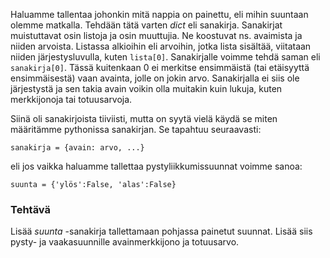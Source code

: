 Haluamme tallentaa johonkin mitä nappia on painettu, eli mihin suuntaan olemme matkalla. Tehdään tätä varten _dict_ eli sanakirja. Sanakirjat muistuttavat osin listoja ja osin muuttujia. Ne koostuvat ns. avaimista ja niiden arvoista. Listassa alkioihin eli arvoihin, jotka lista sisältää, viitataan niiden järjestysluvulla, kuten `lista[0]`. Sanakirjalle voimme tehdä saman eli `sanakirja[0]`. Tässä kuitenkaan 0 ei merkitse ensimmäistä (tai etäisyyttä ensimmäisestä) vaan avainta, jolle on jokin arvo. Sanakirjalla ei siis ole järjestystä ja sen takia avain voikin olla muitakin kuin lukuja, kuten merkkijonoja tai totuusarvoja.

Siinä oli sanakirjoista tiiviisti, mutta on syytä vielä käydä se miten määritämme pythonissa sanakirjan. Se tapahtuu seuraavasti:

```python3
sanakirja = {avain: arvo, ...}
```

eli jos vaikka haluamme tallettaa pystyliikkumissuunnat voimme sanoa:

```python3
suunta = {'ylös':False, 'alas':False}
```

### Tehtävä
Lisää _suunta_ -sanakirja tallettamaan pohjassa painetut suunnat. Lisää siis pysty- ja vaakasuunnille avainmerkkijono ja totuusarvo.

